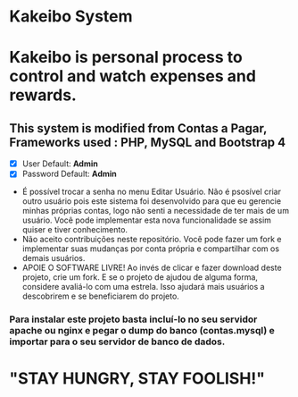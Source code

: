 # Kakeibo System
# Kakeibo is personal process to control and watch expenses and rewards.

## This system is modified from Contas a Pagar, Frameworks used : PHP, MySQL and Bootstrap 4
- [x] User Default: <b>Admin</b>
- [x] Password Default: <b>Admin</b>
- É possível trocar a senha no menu Editar Usuário. Não é psosível criar outro usuário pois este sistema foi desenvolvido para que eu gerencie minhas próprias contas, logo não senti a necessidade de ter mais de um usuário. Você pode implementar esta nova funcionalidade se assim quiser e tiver conhecimento.
- Não aceito contribuições neste repositório. Você pode fazer um fork e implementar suas mudanças por conta própria e compartilhar com os demais usuários.
- APOIE O SOFTWARE LIVRE! Ao invés de clicar e fazer download deste projeto, crie um fork. E se o projeto de ajudou de alguma forma, considere avaliá-lo com uma estrela. Isso ajudará mais usuários a descobrirem e se beneficiarem do projeto. 

### Para instalar este projeto basta incluí-lo no seu servidor apache ou nginx e pegar o dump do banco (contas.mysql) e importar para o seu servidor de banco de dados.

# "STAY HUNGRY, STAY FOOLISH!"
